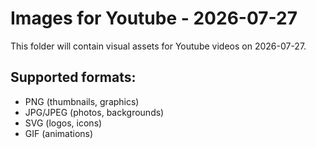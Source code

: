 # Images for Youtube - 2026-07-27

This folder will contain visual assets for Youtube videos on 2026-07-27.

## Supported formats:
- PNG (thumbnails, graphics)
- JPG/JPEG (photos, backgrounds)
- SVG (logos, icons)
- GIF (animations)
